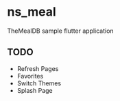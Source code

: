 # ns_meal

TheMealDB sample flutter application

## TODO
- Refresh Pages
- Favorites
- Switch Themes
- Splash Page
